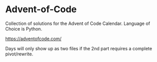 # Advent-of-Code
Collection of solutions for the Advent of Code Calendar. Language of Choice is Python.


https://adventofcode.com/


Days will only show up as two files if the 2nd part requires a complete pivot/rewrite.
